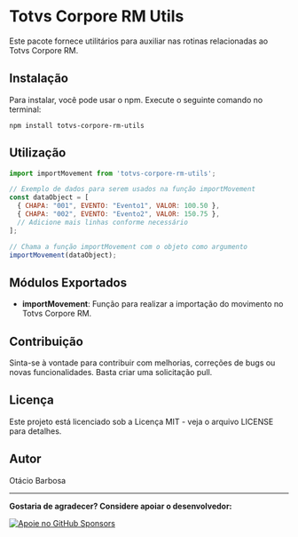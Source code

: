 # Totvs Corpore RM Utils

Este pacote fornece utilitários para auxiliar nas rotinas relacionadas ao Totvs Corpore RM.

## Instalação

Para instalar, você pode usar o npm. Execute o seguinte comando no terminal:

```
npm install totvs-corpore-rm-utils
```

## Utilização

```javascript
import importMovement from 'totvs-corpore-rm-utils';

// Exemplo de dados para serem usados na função importMovement
const dataObject = [
  { CHAPA: "001", EVENTO: "Evento1", VALOR: 100.50 },
  { CHAPA: "002", EVENTO: "Evento2", VALOR: 150.75 },
  // Adicione mais linhas conforme necessário
];

// Chama a função importMovement com o objeto como argumento
importMovement(dataObject);
```

## Módulos Exportados

- **importMovement**: Função para realizar a importação do movimento no Totvs Corpore RM.

## Contribuição

Sinta-se à vontade para contribuir com melhorias, correções de bugs ou novas funcionalidades. Basta criar uma solicitação pull.

## Licença

Este projeto está licenciado sob a Licença MIT - veja o arquivo LICENSE para detalhes.

## Autor

Otácio Barbosa

---

**Gostaria de agradecer? Considere apoiar o desenvolvedor:**

[![Apoie no GitHub Sponsors](https://img.shields.io/badge/Apoie%20no%20GitHub%20Sponsors-gray?logo=github&style=flat-square)](https://github.com/sponsors/otaciobarbosa/waitlist)